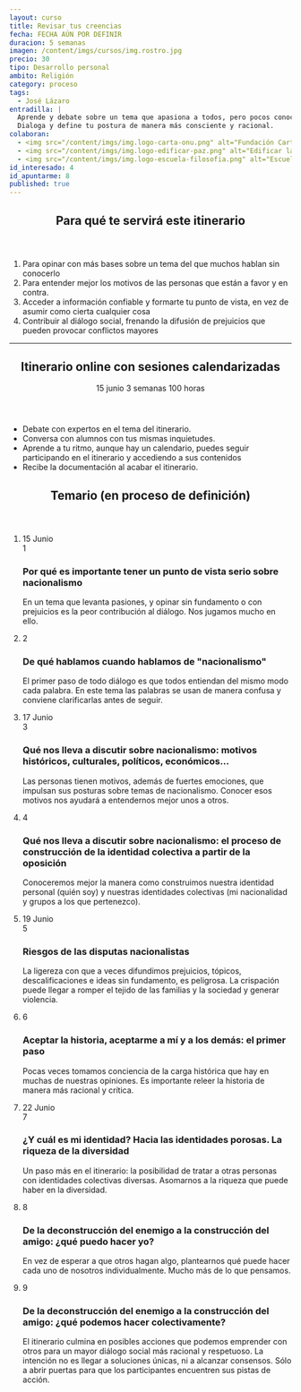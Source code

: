 ```yaml
---
layout: curso
title: Revisar tus creencias
fecha: FECHA AÚN POR DEFINIR
duracion: 5 semanas
imagen: /content/imgs/cursos/img.rostro.jpg
precio: 30
tipo: Desarrollo personal
ambito: Religión
category: proceso
tags:
  - José Lázaro
entradilla: |
  Aprende y debate sobre un tema que apasiona a todos, pero pocos conocen bien.
  Dialoga y define tu postura de manera más consciente y racional.
colaboran:
  - <img src="/content/imgs/img.logo-carta-onu.png" alt="Fundación Carta de la Paz dirigida a la ONU">
  - <img src="/content/imgs/img.logo-edificar-paz.png" alt="Edificar la paz en el siglo XXI">
  - <img src="/content/imgs/img.logo-escuela-filosofia.png" alt="Escuela de Filosofía">
id_interesado: 4
id_apuntarme: 8
published: true
---
```


<section>
  <header>
    <h2>Para qué te servirá este itinerario</h2>
  </header>
  <ol>
    <li>Para opinar con más bases sobre un tema del que muchos hablan sin conocerlo</li>
    <li>Para entender mejor los motivos de las personas que están a favor y en contra.</li>
    <li>Acceder a información confiable y formarte tu punto de vista, en vez de asumir como cierta cualquier cosa</li>
    <li>Contribuir al diálogo social, frenando la difusión de prejuicios que pueden provocar conflictos mayores</li>
  </ol>
</section>
<hr>

<section id="info-course-online">
  <header>
    <div class="row-fluid">
      <div class="span6" >
        <h2 class="title">Itinerario online con sesiones calendarizadas</h2>
      </div>
      <div class="span6">
        <p class="course-duration">
          <span class="circle">
            <span class="cell">
              <span class="numero">15</span> junio
            </span>
          </span>
          <span class="circle">
            <span class="cell">
              <span class="numero">3</span> semanas
            </span>
          </span>
          <span class="circle">
            <span class="cell">
              <span class="numero">100</span> horas
            </span>
          </span>
        </p>
      </div>
    </div>
  </header>
  <ul>
      <li><i class="icon-ok"> </i> Debate con expertos en el tema del itinerario.</li>
      <li><i class="icon-ok"> </i>  Conversa con alumnos con tus mismas inquietudes.</li>
      <li><i class="icon-ok"> </i>  Aprende a tu ritmo, aunque hay un calendario, puedes seguir participando en el itinerario y accediendo a sus contenidos</li>
      <li><i class="icon-ok"> </i>  Recibe la documentación al acabar el itinerario.</li>
  </ul>
</section>

<section>
  <header class="header-section">
    <h2>Temario (en proceso de definición)</h2>
  </header>
  <ol class="unstyled timeline">
    <li class="row-fluid">
      <div class="span2 date">15 Junio</div>
      <div class="span1 number">
        <span class="cell">1</span>
      </div>
      <div class="span9 well">
        <h3 class="title">Por qué es importante tener un punto de vista serio sobre nacionalismo</h3>
        <p>En un tema que levanta pasiones, y opinar sin fundamento o con prejuicios es la peor contribución al diálogo. Nos jugamos mucho en ello.</p>
      </div>
    </li>
    <li class="row-fluid">
      <div class="span1 number offset2">
        <span class="cell">2</span>
      </div>
      <div class="span9 well">
        <h3 class="title">De qué hablamos cuando hablamos de "nacionalismo"</h3>
        <p>El primer paso de todo diálogo es que todos entiendan del mismo modo cada palabra. En este tema las palabras se usan de manera confusa y conviene clarificarlas antes de seguir.</p>
      </div>
    </li>
    <li class="row-fluid">
      <div class="span2 date">17 Junio</div>
      <div class="span1 number">
        <span class="cell">3</span>
      </div>
      <div class="span9 well">
        <h3 class="title">Qué nos lleva a discutir sobre nacionalismo: motivos históricos, culturales, políticos, económicos...</h3>
        <p>Las personas tienen motivos, además de fuertes emociones, que impulsan sus posturas sobre temas de nacionalismo. Conocer esos motivos nos ayudará a entendernos mejor unos a otros.</p>
      </div>
    </li>
    <li class="row-fluid">
      <div class="span1 number offset2">
        <span class="cell">4</span>
      </div>
      <div class="span9 well">
        <h3 class="title">Qué nos lleva a discutir sobre nacionalismo: el proceso de construcción de la identidad colectiva a partir de la oposición</h3>
        <p>Conoceremos mejor la manera como construimos nuestra identidad personal (quién soy) y nuestras identidades colectivas (mi nacionalidad y grupos a los que pertenezco).</p>
      </div>
    </li>
    <li class="row-fluid">
      <div class="span2 date">19 Junio</div>
      <div class="span1 number">
        <span class="cell">5</span>
      </div>
      <div class="span9 well">
        <h3 class="title">Riesgos de las disputas nacionalistas</h3>
        <p>La ligereza con que a veces difundimos prejuicios, tópicos, descalificaciones e ideas sin fundamento, es peligrosa. La crispación puede llegar a romper el tejido de las familias y la sociedad y generar violencia.</p>
      </div>
    </li>
    <li class="row-fluid">
      <div class="span1 number offset2">
        <span class="cell">6</span>
      </div>
      <div class="span9 well">
        <h3 class="title">Aceptar la historia, aceptarme a mí y a los demás: el primer paso</h3>
        <p>Pocas veces tomamos conciencia de la carga histórica que hay en muchas de nuestras opiniones. Es importante releer la historia de manera más racional y crítica.</p>
      </div>
    </li>
    <li class="row-fluid">
      <div class="span2 date">22 Junio</div>
      <div class="span1 number">
        <span class="cell">7</span>
      </div>
      <div class="span9 well">
        <h3 class="title">¿Y cuál es mi identidad? Hacia las identidades porosas. La riqueza de la diversidad</h3>
        <p>Un paso más en el itinerario: la posibilidad de tratar a otras personas con identidades colectivas diversas. Asomarnos a la riqueza que puede haber en la diversidad.</p>
      </div>
    </li>
    <li class="row-fluid">
      <div class="span1 number offset2">
        <span class="cell">8</span>
      </div>
      <div class="span9 well">
        <h3 class="title">De la deconstrucción del enemigo a la construcción del amigo: ¿qué puedo hacer yo?</h3>
        <p>En vez de esperar a que otros hagan algo, plantearnos qué puede hacer cada uno de nosotros individualmente. Mucho más de lo que pensamos.</p>
      </div>
    </li>
    <li class="row-fluid">
      <div class="span1 number offset2">
        <span class="cell">9</span>
      </div>
      <div class="span9 well">
        <h3 class="title">De la deconstrucción del enemigo a la construcción del amigo: ¿qué podemos hacer colectivamente?</h3>
        <p>El itinerario culmina en posibles acciones que podemos emprender con otros para un mayor diálogo social más racional y respetuoso. La intención no es llegar a soluciones únicas, ni a alcanzar consensos. Sólo a abrir puertas para que los participantes encuentren sus pistas de acción.</p>
      </div>
    </li>
  </ol>
</section>